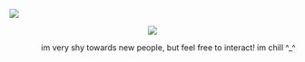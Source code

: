 <p align="center">
  
![](https://komarev.com/ghpvc/?username=DTH13&color=red&label=PAYCHECK)
  
</p>

<p align="center">
  <img src="https://media.discordapp.net/attachments/859746559797100544/1364431600217100288/Untitled1255_20250422194505.png?ex=6809a573&is=680853f3&hm=cb5fd29e69d99778d750b3ca6284e043f98d03c88883e39cea0d9fd2a0ef9b61&=&format=webp&quality=lossless&width=822&height=617" />
</p>

<p align="right">
im very shy towards new people, but feel free to interact! im chill ^_^
</p>
